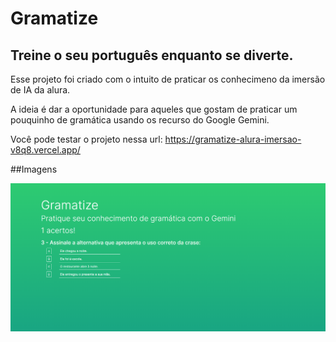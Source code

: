 
# Gramatize
## Treine o seu português enquanto se diverte.
Esse projeto foi criado com o intuito de praticar os conhecimeno da imersão de IA da alura.

A ideia é dar a oportunidade para aqueles que gostam de praticar um pouquinho de gramática usando os recurso do Google Gemini.

Você pode testar o projeto nessa url: https://gramatize-alura-imersao-v8q8.vercel.app/

##Imagens

![Tela principal](./images/gramatize.png)